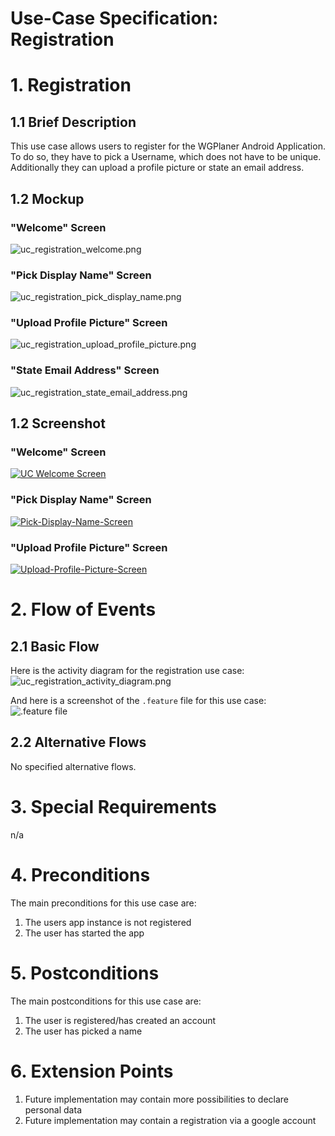 # Use-Case Specification: Registration

# 1. Registration

## 1.1 Brief Description
This use case allows users to register for the WGPlaner Android Application. To do so, they have to pick a Username, which does not have to be unique. Additionally they can upload a profile picture or state an email address.

## 1.2 Mockup
### "Welcome" Screen
![uc_registration_welcome.png](../Mockups/uc_registration_welcome.png "Welcome-Screen") 
### "Pick Display Name" Screen
![uc_registration_pick_display_name.png](../Mockups/uc_registration_pick_display_name.png "Pick-Display-Name-Screen")
### "Upload Profile Picture" Screen
![uc_registration_upload_profile_picture.png](../Mockups/uc_registration_upload_profile_picture.png "Upload-Profile-Picture-Screen")
### "State Email Address" Screen
![uc_registration_state_email_address.png](../Mockups/uc_registration_state_email_address.png "State-EMail-Address-Screen")

## 1.2 Screenshot
### "Welcome" Screen
[![UC Welcome Screen](../Screenshots/uc_registration_welcome_200px.png)](../Screenshots/uc_registration_welcome.png)

### "Pick Display Name" Screen
[![Pick-Display-Name-Screen](../Screenshots/uc_registration_pick_display_name_200px.png)](../Screenshots/uc_registration_pick_display_name.png)

### "Upload Profile Picture" Screen
[![Upload-Profile-Picture-Screen](../Screenshots/uc_registration_upload_profile_picture_200px.png)](../Screenshots/uc_registration_upload_profile_picture.png)

# 2. Flow of Events

## 2.1 Basic Flow
Here is the activity diagram for the registration use case:
![uc_registration_activity_diagram.png](../ActivityDiagrams/uc_registration_activity_diagram.png "Activity Diagram for use case Registration")

And here is a screenshot of the `.feature` file for this use case:
![.feature file](./FeatureFiles/feature_file_registration.png)

## 2.2 Alternative Flows

No specified alternative flows.

# 3. Special Requirements
n/a

# 4. Preconditions

The main preconditions for this use case are:
1. The users app instance is not registered
2. The user has started the app

# 5. Postconditions

The main postconditions for this use case are:
1. The user is registered/has created an account
2. The user has picked a name

# 6. Extension Points

1. Future implementation may contain more possibilities to declare personal data
2. Future implementation may contain a registration via a google account
